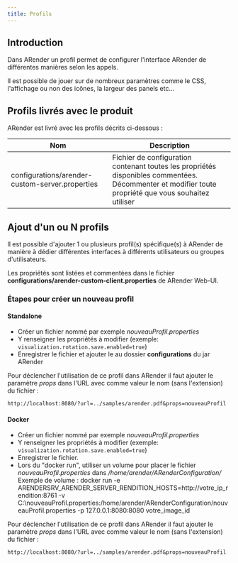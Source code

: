 ```yaml
---
title: Profils
---
```


## Introduction

Dans ARender un profil permet de configurer l'interface ARender de
différentes manières selon les appels.

Il est possible de jouer sur de nombreux paramètres comme le CSS,
l'affichage ou non des icônes, la largeur des panels etc...

## Profils livrés avec le produit

ARender est livré avec les profils décrits ci-dessous :

| Nom                                             | Description                                                                                                                                          |
| ----------------------------------------------- | ---------------------------------------------------------------------------------------------------------------------------------------------------- |
| configurations/arender-custom-server.properties | Fichier de configuration contenant toutes les propriétés disponibles commentées. Décommenter et modifier toute propriété que vous souhaitez utiliser |

## Ajout d'un ou N profils

Il est possible d'ajouter 1 ou plusieurs profil(s) spécifique(s) à
ARender de manière à dédier différentes interfaces à différents
utilisateurs ou groupes d'utilisateurs.

Les propriétés sont listées et commentées dans le fichier **configurations/arender-custom-client.properties** de ARender
Web-UI.

### Étapes pour créer un nouveau profil

#### Standalone

- Créer un fichier nommé par exemple *nouveauProfil.properties*
- Y renseigner les propriétés à modifier (exemple:
  `visualization.rotation.save.enabled=true`)
- Enregistrer le fichier et ajouter le au dossier **configurations** du jar ARender

Pour déclencher l'utilisation de ce profil dans ARender il faut
ajouter le paramètre *props* dans l'URL avec comme valeur le nom (sans
l'extension) du fichier :

`http://localhost:8080/?url=../samples/arender.pdf&props=nouveauProfil`

#### Docker

- Créer un fichier nommé par exemple *nouveauProfil.properties*
- Y renseigner les propriétés à modifier (exemple:
  `visualization.rotation.save.enabled=true`)
- Enregistrer le fichier.
- Lors du "docker run", utiliser un volume pour placer le fichier *nouveauProfil.properties* dans */home/arender/ARenderConfiguration/*
Exemple de volume : docker run -e ARENDERSRV_ARENDER_SERVER_RENDITION_HOSTS=http://votre_ip_rendition:8761 -v C:\nouveauProfil.properties:/home/arender/ARenderConfiguration/nouveauProfil.properties  -p 127.0.0.1:8080:8080 votre_image_id

Pour déclencher l'utilisation de ce profil dans ARender il faut
ajouter le paramètre *props* dans l'URL avec comme valeur le nom (sans
l'extension) du fichier :

`http://localhost:8080/?url=../samples/arender.pdf&props=nouveauProfil`
